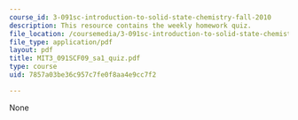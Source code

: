 ```yaml
---
course_id: 3-091sc-introduction-to-solid-state-chemistry-fall-2010
description: This resource contains the weekly homework quiz.
file_location: /coursemedia/3-091sc-introduction-to-solid-state-chemistry-fall-2010/7857a03be36c957c7fe0f8aa4e9cc7f2_MIT3_091SCF09_sa1_quiz.pdf
file_type: application/pdf
layout: pdf
title: MIT3_091SCF09_sa1_quiz.pdf
type: course
uid: 7857a03be36c957c7fe0f8aa4e9cc7f2

---
```

None